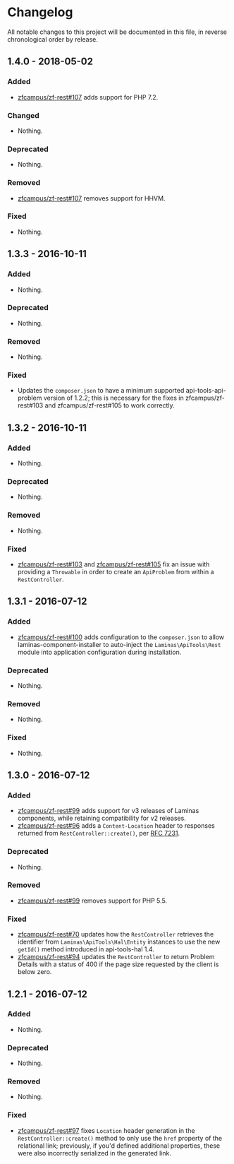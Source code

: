 # Changelog

All notable changes to this project will be documented in this file, in reverse chronological order by release.

## 1.4.0 - 2018-05-02

### Added

- [zfcampus/zf-rest#107](https://github.com/zfcampus/zf-rest/pull/107) adds support for PHP 7.2.

### Changed

- Nothing.

### Deprecated

- Nothing.

### Removed

- [zfcampus/zf-rest#107](https://github.com/zfcampus/zf-rest/pull/107) removes support for HHVM.

### Fixed

- Nothing.

## 1.3.3 - 2016-10-11

### Added

- Nothing.

### Deprecated

- Nothing.

### Removed

- Nothing.

### Fixed

- Updates the `composer.json` to have a minimum supported api-tools-api-problem version
  of 1.2.2; this is necessary for the fixes in zfcampus/zf-rest#103 and zfcampus/zf-rest#105 to work correctly.

## 1.3.2 - 2016-10-11

### Added

- Nothing.

### Deprecated

- Nothing.

### Removed

- Nothing.

### Fixed

- [zfcampus/zf-rest#103](https://github.com/zfcampus/zf-rest/pull/103) and
  [zfcampus/zf-rest#105](https://github.com/zfcampus/zf-rest/pull/105) fix an issue with
  providing a `Throwable` in order to create an `ApiProblem` from within a
  `RestController`.

## 1.3.1 - 2016-07-12

### Added

- [zfcampus/zf-rest#100](https://github.com/zfcampus/zf-rest/pull/100) adds configuration to the
  `composer.json` to allow laminas-component-installer to auto-inject the
  `Laminas\ApiTools\Rest` module into application configuration during installation.

### Deprecated

- Nothing.

### Removed

- Nothing.

### Fixed

- Nothing.

## 1.3.0 - 2016-07-12

### Added

- [zfcampus/zf-rest#99](https://github.com/zfcampus/zf-rest/pull/99) adds support for v3
  releases of Laminas components, while retaining compatibility for v2
  releases.
- [zfcampus/zf-rest#96](https://github.com/zfcampus/zf-rest/pull/96) adds a `Content-Location`
  header to responses returned from `RestController::create()`, per
  [RFC 7231](https://tools.ietf.org/html/rfc7231#section-3.1.4.2).

### Deprecated

- Nothing.

### Removed

- [zfcampus/zf-rest#99](https://github.com/zfcampus/zf-rest/pull/99) removes support for PHP 5.5.

### Fixed

- [zfcampus/zf-rest#70](https://github.com/zfcampus/zf-rest/pull/70) updates how the
  `RestController` retrieves the identifier from `Laminas\ApiTools\Hal\Entity` instances to
  use the new `getId()` method introduced in api-tools-hal 1.4.
- [zfcampus/zf-rest#94](https://github.com/zfcampus/zf-rest/pull/94) updates the
  `RestController` to return Problem Details with a status of 400 if the
  page size requested by the client is below zero.

## 1.2.1 - 2016-07-12

### Added

- Nothing.

### Deprecated

- Nothing.

### Removed

- Nothing.

### Fixed

- [zfcampus/zf-rest#97](https://github.com/zfcampus/zf-rest/pull/97) fixes `Location` header
  generation in the `RestController::create()` method to only use the `href`
  property of the relational link; previously, if you'd defined additional
  properties, these were also incorrectly serialized in the generated link.
